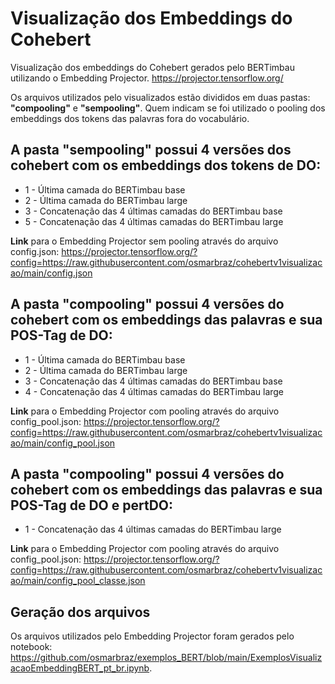 # Visualização dos Embeddings do Cohebert

Visualização dos embeddings do Cohebert gerados pelo BERTimbau utilizando o Embedding Projector.
https://projector.tensorflow.org/

Os arquivos utilizados pelo visualizados estão divididos em duas pastas: **"compooling"** e **"sempooling"**. Quem indicam se foi utilizado o pooling dos embeddings dos tokens das palavras fora do vocabulário.

## A pasta **"sempooling"** possui 4 versões dos cohebert com os embeddings dos tokens de DO:
- 1 - Última camada do BERTimbau base
- 2 - Última camada do BERTimbau large
- 3 - Concatenação das 4 últimas camadas do BERTimbau base
- 5 - Concatenação das 4 últimas camadas do BERTimbau large

**Link** para o Embedding Projector sem pooling através do arquivo config.json:
https://projector.tensorflow.org/?config=https://raw.githubusercontent.com/osmarbraz/cohebertv1visualizacao/main/config.json

## A pasta **"compooling"** possui 4 versões do cohebert com os embeddings das palavras e sua POS-Tag de DO:
- 1 - Última camada do BERTimbau base
- 2 - Última camada do BERTimbau large
- 3 - Concatenação das 4 últimas camadas do BERTimbau base
- 4 - Concatenação das 4 últimas camadas do BERTimbau large

**Link** para o Embedding Projector com pooling através do arquivo config_pool.json:
https://projector.tensorflow.org/?config=https://raw.githubusercontent.com/osmarbraz/cohebertv1visualizacao/main/config_pool.json

## A pasta **"compooling"** possui 4 versões do cohebert com os embeddings das palavras e sua POS-Tag de DO e pertDO:
- 1 - Concatenação das 4 últimas camadas do BERTimbau large

**Link** para o Embedding Projector com pooling através do arquivo config_pool.json:
https://projector.tensorflow.org/?config=https://raw.githubusercontent.com/osmarbraz/cohebertv1visualizacao/main/config_pool_classe.json

## Geração dos arquivos

Os arquivos utilizados pelo Embedding Projector foram gerados pelo notebook: https://github.com/osmarbraz/exemplos_BERT/blob/main/ExemplosVisualizacaoEmbeddingBERT_pt_br.ipynb.